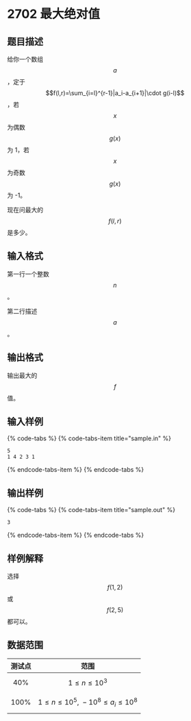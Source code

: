 # 2702 最大绝对值

## 题目描述

给你一个数组 $$a$$，定于 $$f(l,r)=\sum_{i=l}^{r-1}|a_i-a_{i+1}|\cdot g(i-l)$$，若 $$x$$ 为偶数 $$g(x)$$ 为 1，若 $$x$$ 为奇数 $$g(x)$$ 为 -1。

现在问最大的 $$f(l,r)$$ 是多少。

## 输入格式

第一行一个整数 $$n$$。

第二行描述 $$a$$。

## 输出格式

输出最大的 $$f$$ 值。

## 输入样例

{% code-tabs %}
{% code-tabs-item title="sample.in" %}
```text
5
1 4 2 3 1
```
{% endcode-tabs-item %}
{% endcode-tabs %}

## 输出样例

{% code-tabs %}
{% code-tabs-item title="sample.out" %}
```text
3
```
{% endcode-tabs-item %}
{% endcode-tabs %}

## 样例解释

选择 $$f(1, 2)$$ 或 $$f(2, 5)$$ 都可以。

## 数据范围

| 测试点 | 范围 |
| :---: | :---: |
| 40% | $$1 \leq n \leq 10^3$$ |
| 100% | $$1 \leq n \leq 10^5,\ -10^8 \leq a_i \leq 10^8$$ |



